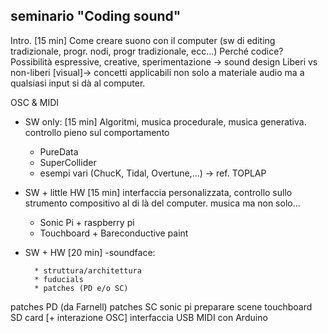 seminario "Coding sound"
------------------------
Intro. [15 min]
Come creare suono con il computer (sw di editing tradizionale, progr. nodi, progr tradizionale, ecc...)
Perché codice? Possibilità espressive, creative, sperimentazione -> sound design
Liberi vs non-liberi
[visual]-> concetti applicabili non solo a materiale audio ma a qualsiasi input si dà al computer.

OSC & MIDI

- SW only: [15 min]
  Algoritmi, musica procedurale, musica generativa.
  controllo pieno sul comportamento
	- PureData
	- SuperCollider
	- esempi vari (ChucK, Tidal, Overtune,...) -> ref. TOPLAP

- SW + little HW [15 min]
  interfaccia personalizzata, controllo sullo strumento compositivo al di là del computer.
  musica ma non solo...

	- Sonic Pi + raspberry pi
	- Touchboard + Bareconductive paint

- SW + HW [20 min]
	-soundface:
	
		* struttura/architettura
		* fuducials
		* patches (PD e/o SC)


patches PD (da Farnell)
patches SC 
sonic pi preparare scene
touchboard SD card [+ interazione OSC]
interfaccia USB MIDI con Arduino
